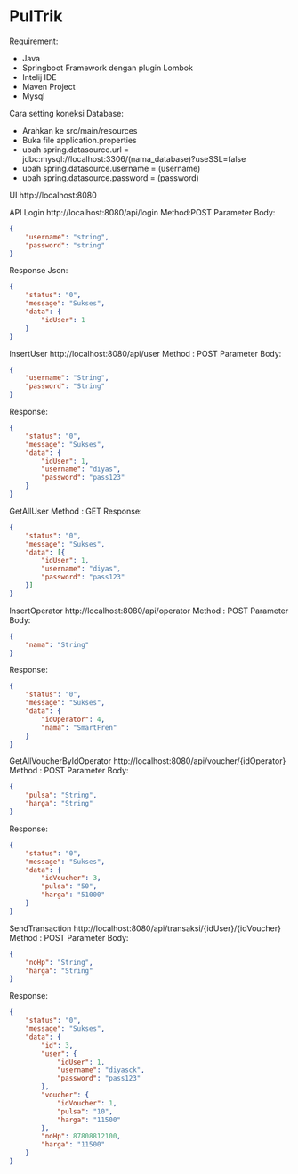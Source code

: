 # PulTrik

Requirement:
- Java
- Springboot Framework dengan plugin Lombok
- Intelij IDE
- Maven Project
- Mysql

Cara setting koneksi Database:
- Arahkan ke src/main/resources
- Buka file application.properties
- ubah spring.datasource.url = jdbc:mysql://localhost:3306/(nama_database)?useSSL=false
- ubah spring.datasource.username = (username)
- ubah spring.datasource.password = (password)

UI
http://localhost:8080

API
Login
http://localhost:8080/api/login
Method:POST
Parameter Body:
```json
{
	"username": "string",
	"password": "string"
}
```
Response Json:
```json
{
	"status": "0",
	"message": "Sukses",
	"data": {
		"idUser": 1
	}
}
```

InsertUser
http://localhost:8080/api/user
Method : POST
Parameter Body:
```json
{
	"username": "String",
	"password": "String"
}
```
Response:
```json
{
	"status": "0",
	"message": "Sukses",
	"data": {
		"idUser": 1,
		"username": "diyas",
		"password": "pass123"
	}
}
```

GetAllUser
Method : GET
Response:
```json
{
	"status": "0",
	"message": "Sukses",
	"data": [{
		"idUser": 1,
		"username": "diyas",
		"password": "pass123"
	}]
}
```

InsertOperator
http://localhost:8080/api/operator
Method : POST
Parameter Body:
```json
{
	"nama": "String"
}
```
Response:
```json
{
	"status": "0",
	"message": "Sukses",
	"data": {
		"idOperator": 4,
		"nama": "SmartFren"
	}
}
```

GetAllVoucherByIdOperator
http://localhost:8080/api/voucher/{idOperator}
Method : POST
Parameter Body:
```json
{
	"pulsa": "String",
	"harga": "String"
}
```
Response:
```json
{
	"status": "0",
	"message": "Sukses",
	"data": {
		"idVoucher": 3,
		"pulsa": "50",
		"harga": "51000"
	}
}
```

SendTransaction
http://localhost:8080/api/transaksi/{idUser}/{idVoucher}
Method : POST
Parameter Body:
```json
{
	"noHp": "String",
	"harga": "String"
}
```
Response:
```json
{
	"status": "0",
	"message": "Sukses",
	"data": {
		"id": 3,
		"user": {
			"idUser": 1,
			"username": "diyasck",
			"password": "pass123"
		},
		"voucher": {
			"idVoucher": 1,
			"pulsa": "10",
			"harga": "11500"
		},
		"noHp": 87808812100,
		"harga": "11500"
	}
}
```
